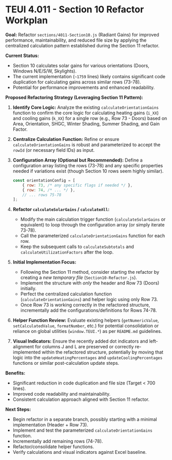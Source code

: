 # TEUI 4.011 - Section 10 Refactor Workplan

**Goal:** Refactor `sections/4011-Section10.js` (Radiant Gains) for improved performance, maintainability, and reduced file size by applying the centralized calculation pattern established during the Section 11 refactor.

**Current Status:**
*   Section 10 calculates solar gains for various orientations (Doors, Windows N/E/S/W, Skylights).
*   The current implementation (`~1759` lines) likely contains significant code duplication for calculating gains across similar rows (73-78).
*   Potential for performance improvements and enhanced readability.

**Proposed Refactoring Strategy (Leveraging Section 11 Pattern):**

1.  **Identify Core Logic:** Analyze the existing `calculateOrientationGains` function to confirm the core logic for calculating heating gains (`i_XX`) and cooling gains (`k_XX`) for a single row (e.g., Row 73 - Doors) based on Area, Orientation, SHGC, Winter Shading, Summer Shading, and Gain Factor.

2.  **Centralize Calculation Function:** Refine or ensure `calculateOrientationGains` is robust and parameterized to accept the `rowId` (or necessary field IDs) as input.

3.  **Configuration Array (Optional but Recommended):** Define a configuration array listing the rows (73-78) and any specific properties needed if variations exist (though Section 10 rows seem highly similar).
    ```javascript
    const orientationConfig = [
        { row: 73, /* any specific flags if needed */ },
        { row: 74, /* ... */ },
        // ... rows 75-78
    ];
    ```

4.  **Refactor `calculateSolarGains` / `calculateAll`:**
    *   Modify the main calculation trigger function (`calculateSolarGains` or equivalent) to loop through the configuration array (or simply iterate 73-78).
    *   Call the parameterized `calculateOrientationGains` function for each row.
    *   Keep the subsequent calls to `calculateSubtotals` and `calculateUtilizationFactors` after the loop.

5.  **Initial Implementation Focus:**
    *   Following the Section 11 method, consider starting the refactor by creating a *new temporary file* (`Section10-Refactor.js`).
    *   Implement the structure with *only* the header and Row 73 (Doors) initially.
    *   Perfect the centralized calculation function (`calculateOrientationGains`) and helper logic using only Row 73.
    *   Once Row 73 is working correctly in the refactored structure, incrementally add the configurations/definitions for Rows 74-78.

6.  **Helper Function Review:** Evaluate existing helpers (`getNumericValue`, `setCalculatedValue`, `formatNumber`, etc.) for potential consolidation or reliance on global utilities (`window.TEUI.*`) as per `README.md` guidelines.

7.  **Visual Indicators:** Ensure the recently added dot indicators and left-alignment for columns J and L are preserved or correctly re-implemented within the refactored structure, potentially by moving that logic into the `updateHeatingPercentages` and `updateCoolingPercentages` functions or similar post-calculation update steps.

**Benefits:**
*   Significant reduction in code duplication and file size (Target < 700 lines).
*   Improved code readability and maintainability.
*   Consistent calculation approach aligned with Section 11 refactor.

**Next Steps:**
*   Begin refactor in a separate branch, possibly starting with a minimal implementation (Header + Row 73).
*   Implement and test the parameterized `calculateOrientationGains` function.
*   Incrementally add remaining rows (74-78).
*   Refactor/consolidate helper functions.
*   Verify calculations and visual indicators against Excel baseline. 